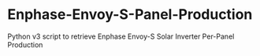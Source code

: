 # Enphase-Envoy-S-Panel-Production
Python v3 script to retrieve Enphase Envoy-S Solar Inverter Per-Panel Production
